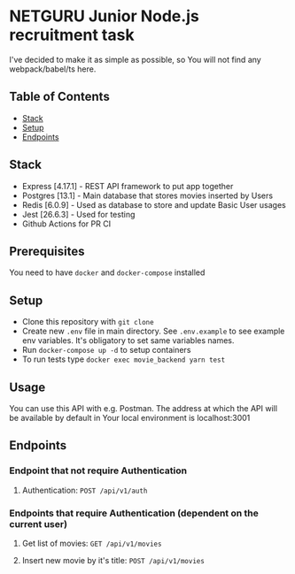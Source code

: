 # NETGURU Junior Node.js recruitment task

I've decided to make it as simple as possible, so You will not find any webpack/babel/ts here.

## Table of Contents

* [Stack](#stack)
* [Setup](#setup)
* [Endpoints](#endpoints)

## Stack

* Express [4.17.1] - REST API framework to put app together
* Postgres [13.1] - Main database that stores movies inserted by Users
* Redis [6.0.9] - Used as database to store and update Basic User usages
* Jest [26.6.3] - Used for testing
* Github Actions for PR CI

## Prerequisites

You need to have `docker` and `docker-compose` installed

## Setup

* Clone this repository with `git clone`
* Create new `.env` file in main directory. See `.env.example` to see example env variables. It's obligatory to set same variables names. 
* Run `docker-compose up -d` to setup containers
* To run tests type `docker exec movie_backend yarn test`

## Usage

You can use this API with e.g. Postman. The address at which the API will be available by default in Your local environment is localhost:3001

## Endpoints

### Endpoint that not require Authentication

1. Authentication: `POST /api/v1/auth`


### Endpoints that require Authentication (dependent on the current user)

1. Get list of movies: `GET /api/v1/movies`

2. Insert new movie by it's title: `POST /api/v1/movies`



